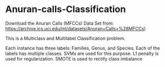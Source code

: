 # Anuran-calls-Classification

Download the Anuran Calls (MFCCs) Data Set from: https://archive.ics.uci.edu/ml/datasets/Anuran+Calls+%28MFCCs)

This is a Multiclass and Multilabel Classification problem.

Each instance has three labels: Families, Genus, and Species. Each of the labels has multiple classes.
SVMs are used for this purpose.
L1 penalty is used for regularization.
SMOTE is used to rectify class imbalance

